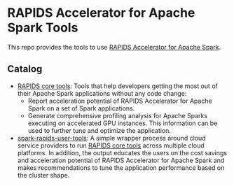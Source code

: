 # RAPIDS Accelerator for Apache Spark Tools

This repo provides the tools to use [RAPIDS Accelerator for Apache Spark](https://github.com/NVIDIA/spark-rapids).

## Catalog

- [RAPIDS core tools](/core): Tools that help developers getting the most out of their Apache Spark applications
  without any code change:
  - Report acceleration potential of RAPIDS Accelerator for Apache Spark on a set of Spark applications.
  - Generate comprehensive profiling analysis for Apache Sparks executing on accelerated GPU instances. This information
    can be used to further tune and optimize the application.
- [spark-rapids-user-tools](/user_tools): A simple wrapper process around cloud service providers to run
  [RAPIDS core tools](/core) across multiple cloud platforms. In addition, the output educates the users on
  the cost savings and acceleration potential of RAPIDS Accelerator for Apache Spark and makes recommendations to tune
  the application performance based on the cluster shape.
